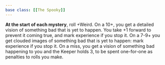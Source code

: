 ```yaml
---
base class: [[The Spooky]]
---
```

**At the start of each mystery**, roll +Weird. On a 10+, you get a detailed vision of something bad that is yet to happen. You take +1 forward to prevent it coming true, and mark experience if you stop it. On a 7-9+ you get clouded images of something bad that is yet to happen: mark experience if you stop it. On a miss, you get a vision of something bad happening to you and the Keeper holds 3, to be spent one-for-one as penalties to rolls you make.
